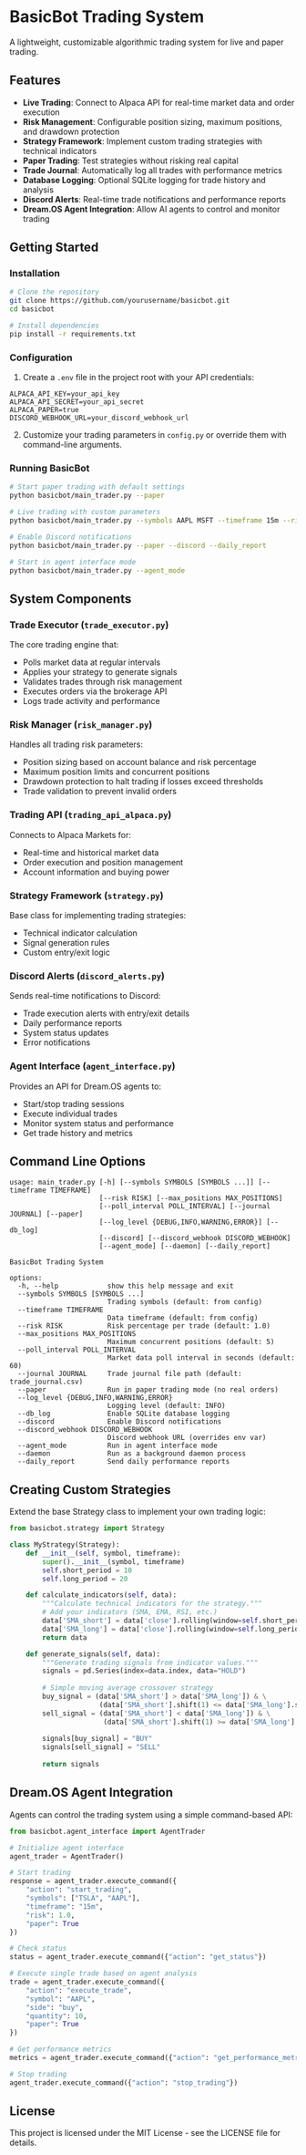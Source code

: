 # BasicBot Trading System

A lightweight, customizable algorithmic trading system for live and paper trading.

## Features

- **Live Trading**: Connect to Alpaca API for real-time market data and order execution
- **Risk Management**: Configurable position sizing, maximum positions, and drawdown protection
- **Strategy Framework**: Implement custom trading strategies with technical indicators
- **Paper Trading**: Test strategies without risking real capital
- **Trade Journal**: Automatically log all trades with performance metrics
- **Database Logging**: Optional SQLite logging for trade history and analysis
- **Discord Alerts**: Real-time trade notifications and performance reports
- **Dream.OS Agent Integration**: Allow AI agents to control and monitor trading

## Getting Started

### Installation

```bash
# Clone the repository
git clone https://github.com/yourusername/basicbot.git
cd basicbot

# Install dependencies
pip install -r requirements.txt
```

### Configuration

1. Create a `.env` file in the project root with your API credentials:

```
ALPACA_API_KEY=your_api_key
ALPACA_API_SECRET=your_api_secret
ALPACA_PAPER=true
DISCORD_WEBHOOK_URL=your_discord_webhook_url
```

2. Customize your trading parameters in `config.py` or override them with command-line arguments.

### Running BasicBot

```bash
# Start paper trading with default settings
python basicbot/main_trader.py --paper

# Live trading with custom parameters
python basicbot/main_trader.py --symbols AAPL MSFT --timeframe 15m --risk 0.5 --max_positions 3

# Enable Discord notifications
python basicbot/main_trader.py --paper --discord --daily_report

# Start in agent interface mode
python basicbot/main_trader.py --agent_mode
```

## System Components

### Trade Executor (`trade_executor.py`)

The core trading engine that:
- Polls market data at regular intervals
- Applies your strategy to generate signals
- Validates trades through risk management
- Executes orders via the brokerage API
- Logs trade activity and performance

### Risk Manager (`risk_manager.py`)

Handles all trading risk parameters:
- Position sizing based on account balance and risk percentage
- Maximum position limits and concurrent positions
- Drawdown protection to halt trading if losses exceed thresholds
- Trade validation to prevent invalid orders

### Trading API (`trading_api_alpaca.py`)

Connects to Alpaca Markets for:
- Real-time and historical market data
- Order execution and position management
- Account information and buying power

### Strategy Framework (`strategy.py`)

Base class for implementing trading strategies:
- Technical indicator calculation
- Signal generation rules
- Custom entry/exit logic

### Discord Alerts (`discord_alerts.py`)

Sends real-time notifications to Discord:
- Trade execution alerts with entry/exit details
- Daily performance reports
- System status updates
- Error notifications

### Agent Interface (`agent_interface.py`)

Provides an API for Dream.OS agents to:
- Start/stop trading sessions
- Execute individual trades
- Monitor system status and performance
- Get trade history and metrics

## Command Line Options

```
usage: main_trader.py [-h] [--symbols SYMBOLS [SYMBOLS ...]] [--timeframe TIMEFRAME]
                      [--risk RISK] [--max_positions MAX_POSITIONS]
                      [--poll_interval POLL_INTERVAL] [--journal JOURNAL] [--paper]
                      [--log_level {DEBUG,INFO,WARNING,ERROR}] [--db_log]
                      [--discord] [--discord_webhook DISCORD_WEBHOOK]
                      [--agent_mode] [--daemon] [--daily_report]

BasicBot Trading System

options:
  -h, --help            show this help message and exit
  --symbols SYMBOLS [SYMBOLS ...]
                        Trading symbols (default: from config)
  --timeframe TIMEFRAME
                        Data timeframe (default: from config)
  --risk RISK           Risk percentage per trade (default: 1.0)
  --max_positions MAX_POSITIONS
                        Maximum concurrent positions (default: 5)
  --poll_interval POLL_INTERVAL
                        Market data poll interval in seconds (default: 60)
  --journal JOURNAL     Trade journal file path (default: trade_journal.csv)
  --paper               Run in paper trading mode (no real orders)
  --log_level {DEBUG,INFO,WARNING,ERROR}
                        Logging level (default: INFO)
  --db_log              Enable SQLite database logging
  --discord             Enable Discord notifications
  --discord_webhook DISCORD_WEBHOOK
                        Discord webhook URL (overrides env var)
  --agent_mode          Run in agent interface mode
  --daemon              Run as a background daemon process
  --daily_report        Send daily performance reports
```

## Creating Custom Strategies

Extend the base Strategy class to implement your own trading logic:

```python
from basicbot.strategy import Strategy

class MyStrategy(Strategy):
    def __init__(self, symbol, timeframe):
        super().__init__(symbol, timeframe)
        self.short_period = 10
        self.long_period = 20

    def calculate_indicators(self, data):
        """Calculate technical indicators for the strategy."""
        # Add your indicators (SMA, EMA, RSI, etc.)
        data['SMA_short'] = data['close'].rolling(window=self.short_period).mean()
        data['SMA_long'] = data['close'].rolling(window=self.long_period).mean()
        return data

    def generate_signals(self, data):
        """Generate trading signals from indicator values."""
        signals = pd.Series(index=data.index, data="HOLD")
        
        # Simple moving average crossover strategy
        buy_signal = (data['SMA_short'] > data['SMA_long']) & \
                      (data['SMA_short'].shift(1) <= data['SMA_long'].shift(1))
        sell_signal = (data['SMA_short'] < data['SMA_long']) & \
                       (data['SMA_short'].shift(1) >= data['SMA_long'].shift(1))
                       
        signals[buy_signal] = "BUY"
        signals[sell_signal] = "SELL"
        
        return signals
```

## Dream.OS Agent Integration

Agents can control the trading system using a simple command-based API:

```python
from basicbot.agent_interface import AgentTrader

# Initialize agent interface
agent_trader = AgentTrader()

# Start trading
response = agent_trader.execute_command({
    "action": "start_trading",
    "symbols": ["TSLA", "AAPL"],
    "timeframe": "15m",
    "risk": 1.0,
    "paper": True
})

# Check status
status = agent_trader.execute_command({"action": "get_status"})

# Execute single trade based on agent analysis
trade = agent_trader.execute_command({
    "action": "execute_trade",
    "symbol": "AAPL",
    "side": "buy",
    "quantity": 10,
    "paper": True
})

# Get performance metrics
metrics = agent_trader.execute_command({"action": "get_performance_metrics"})

# Stop trading
agent_trader.execute_command({"action": "stop_trading"})
```

## License

This project is licensed under the MIT License - see the LICENSE file for details. 